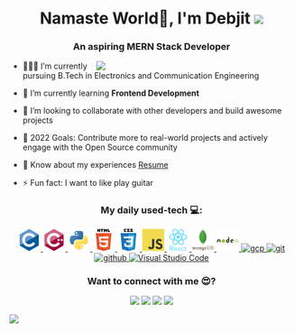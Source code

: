 <h1 align="center">Namaste World🙏, I'm Debjit <img src="https://media.giphy.com/media/mGcNjsfWAjY5AEZNw6/giphy.gif" width="50"></h1>
<h3 align="center">An aspiring MERN Stack Developer</h3>


<img align="right" src="https://camo.githubusercontent.com/95475d0056f99f50fba3b5f027ac9fbb15d0fc422f675d445df20ccac6e70539/68747470733a2f2f63646e2e686173686e6f64652e636f6d2f7265732f686173686e6f64652f696d6167652f75706c6f61642f76313632313730353534323433372f3473685579456b32742e676966" width="350">

- 👨🏻‍🎓 I’m currently pursuing B.Tech in Electronics and Communication Engineering

- 🌱 I’m currently learning **Frontend Development**

- 🤝 I’m looking to collaborate with other developers and build awesome projects

- 🎯 2022 Goals: Contribute more to real-world projects and actively engage with the Open Source community

- 📄 Know about my experiences [Resume](https://drive.google.com/file/d/1Xrerbem0GuDIdT401LLXmyJbMJuCVn-b/view?usp=sharing)

- ⚡ Fun fact: I want to like play guitar


<!-- technology i used  -->
<h3 align="center">My daily used-tech 💻:</h3>
<p align="center"> 
    <a href="https://www.cprogramming.com/" target="_blank" rel="noreferrer"> <img src="https://raw.githubusercontent.com/devicons/devicon/master/icons/c/c-original.svg" alt="c" width="40" height="40"/> </a> 
  <a href="https://www.w3schools.com/cpp/" target="_blank" rel="noreferrer"> <img src="https://raw.githubusercontent.com/devicons/devicon/master/icons/cplusplus/cplusplus-original.svg" alt="cplusplus" width="40" height="40"/> </a>
  <a href="https://www.python.org" target="_blank" rel="noreferrer"> <img src="https://raw.githubusercontent.com/devicons/devicon/master/icons/python/python-original.svg" alt="python" width="40" height="40"/> </a>
  <a href="https://www.w3.org/html/" target="_blank" rel="noreferrer"> <img src="https://raw.githubusercontent.com/devicons/devicon/master/icons/html5/html5-original-wordmark.svg" alt="html5" width="40" height="40"/> </a>
  <a href="https://www.w3schools.com/css/" target="_blank" rel="noreferrer"> <img src="https://raw.githubusercontent.com/devicons/devicon/master/icons/css3/css3-original-wordmark.svg" alt="css3" width="40" height="40"/> </a>
  <a href="https://developer.mozilla.org/en-US/docs/Web/JavaScript" target="_blank" rel="noreferrer"> <img src="https://raw.githubusercontent.com/devicons/devicon/master/icons/javascript/javascript-original.svg" alt="javascript" width="40" height="40"/> </a>
  <a href="https://reactjs.org/" target="_blank" rel="noreferrer"> <img src="https://raw.githubusercontent.com/devicons/devicon/master/icons/react/react-original-wordmark.svg" alt="react" width="40" height="40"/> </a>
  <a href="https://www.mongodb.com/" rel="noreferrer"> <img src="https://raw.githubusercontent.com/devicons/devicon/master/icons/mongodb/mongodb-original-wordmark.svg" alt="mongodb" width="40" height="40"> </a>
  <a href="https://nodejs.org" rel="noreferrer"> <img src="https://raw.githubusercontent.com/devicons/devicon/master/icons/nodejs/nodejs-original-wordmark.svg" alt="nodejs" width="40" height="40"> </a>
   <a href="https://cloud.google.com" target="_blank" rel="noreferrer"> <img src="https://www.vectorlogo.zone/logos/google_cloud/google_cloud-icon.svg" alt="gcp" width="40" height="40"/> </a> 
  <a href="https://git-scm.com/" target="_blank" rel="noreferrer"> <img src="https://www.vectorlogo.zone/logos/git-scm/git-scm-icon.svg" alt="git" width="40" height="40"/> </a> 
  <a href=" https://github.com/" target="_blank" rel="noreferrer"> <img src="https://upload.wikimedia.org/wikipedia/commons/9/91/Octicons-mark-github.svg" alt="github" width="40" height="40"/> </a>  
  <a href="https://code.visualstudio.com/" target="_blank" rel="noreferrer"> <img src="https://cdn.jsdelivr.net/gh/devicons/devicon/icons/vscode/vscode-original.svg" alt="Visual Studio Code" width="40" height="40"/> </a> 
  


<!-- ------ Contact --------- -->
<h3 align="center">Want to connect with me 😍?</h3>
<p align="center">
<a target="_blank" href="https://www.linkedin.com/in/debjit-nandan-467411203/"><img width="40px" src="https://upload.wikimedia.org/wikipedia/commons/thumb/e/e9/Linkedin_icon.svg/256px-Linkedin_icon.svg.png"/></a>
<a target="_blank" href="https://www.facebook.com/debjit.nandan/"><img width="40px" src="https://www.vectorlogo.zone/logos/facebook/facebook-official.svg"/></a>
<a target="_blank" href="https://www.instagram.com/debjitnandan/"><img width="40px" src="https://www.vectorlogo.zone/logos/instagram/instagram-icon.svg"/></a>
<a target="_blank" href="https://twitter.com/DebjitNandan"><img width="40px" src="https://upload.wikimedia.org/wikipedia/sco/9/9f/Twitter_bird_logo_2012.svg"/></a>
  </p>
  
<img src="https://camo.githubusercontent.com/2d64c9a95505545799c5bedd6e09b7b43e2fd038c170334678969f0264a30fce/68747470733a2f2f61637469766974792d67726170682e6865726f6b756170702e636f6d2f67726170683f757365726e616d653d736168696c7361686137373733267468656d653d72656163742d6461726b" data-canonical-src="https://activity-graph.herokuapp.com/graph?username=debjitnandan05&amp;theme=react-dark" style="max-width: 100%;">


